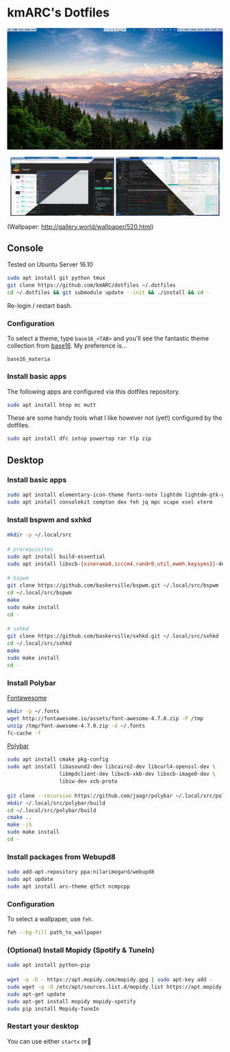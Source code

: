 # kmARC's Dotfiles

<a href="images/desktop-empty.png"><img src="images/desktop-empty.png"></a>
<center>
<a href="images/desktop-full.png"><img src="images/desktop-full.png" width="48%"></a>
<a href="images/desktop-terminal.png"><img src="images/desktop-terminal.png" width="48%"></a>
</center>

(Wallpaper: http://gallery.world/wallpaper/520.html)

## Console

Tested on Ubuntu Server 16.10

``` bash
sudo apt install git python tmux
git clone https://github.com/kmARC/dotfiles ~/.dotfiles
cd ~/.dotfiles && git submodule update --init && ./install && cd -
```

Re-login / restart bash.

### Configuration

To select a theme, type `base16_<TAB>` and you'll see the fantastic theme
collection from [base16]. My preference is...

    base16_materia

[base16]: https://github.com/chriskempson/base16

### Install basic apps

The following apps are configured via this dotfiles repository.

``` bash
sudo apt install htop mc mutt
```

These are  some handy  tools what I  like however not  (yet!) configured  by the
dotfiles.

``` bash
sudo apt install dfc iotop powertop rar tlp zip
```

## Desktop

### Install basic apps

``` bash
sudo apt install elementary-icon-theme fonts-noto lightdm lightdm-gtk-greeter xfce4-appfinder xfce4-panel xfce4-power-manager xfce4-pulseaudio-plugin xfce4-settings x11-utils x11-xserver-utils xinit xinput xscreensaver
sudo apt install consolekit compton dex feh jq mpc xcape xsel xterm
```

### Install bspwm and sxhkd

``` bash
mkdir -p ~/.local/src

# prerequisites
sudo apt install build-essential
sudo apt install libxcb-{xinerama0,icccm4,randr0,util,ewmh,keysyms1}-dev

# bspwm
git clone https://github.com/baskerville/bspwm.git ~/.local/src/bspwm
cd ~/.local/src/bspwm
make
sudo make install
cd -

# sxhkd
git clone https://github.com/baskerville/sxhkd.git ~/.local/src/sxhkd
cd ~/.local/src/sxhkd
make
sudo make install
cd -
```

### Install Polybar

[Fontawesome]

``` bash
mkdir -p ~/.fonts
wget http://fontawesome.io/assets/font-awesome-4.7.0.zip -P /tmp
unzip /tmp/font-awesome-4.7.0.zip -d ~/.fonts
fc-cache -f
```

[Polybar]

``` bash
sudo apt install cmake pkg-config
sudo apt install libasound2-dev libcairo2-dev libcurl4-openssl-dev \
                 libmpdclient-dev libxcb-xkb-dev libxcb-image0-dev \
                 libiw-dev xcb-proto

git clone --recursive https://github.com/jaagr/polybar ~/.local/src/polybar
mkdir ~/.local/src/polybar/build
cd ~/.local/src/polybar/build
cmake ..
make -j5
sudo make install
cd -
```

[Fontawesome]: http://fontawesome.io/
[Polybar]: https://github.com/jaagr/polybar

### Install packages from Webupd8

``` bash
sudo add-apt-repository ppa:nilarimogard/webupd8 
sudo apt update
sudo apt install arc-theme qt5ct ncmpcpp
```

### Configuration

To select a wallpaper, use `feh`.

``` bash
feh --bg-fill path_to_wallpaper
```


### (Optional) Install Mopidy (Spotify & TuneIn)

``` bash
sudo apt install python-pip

wget -q -O - https://apt.mopidy.com/mopidy.gpg | sudo apt-key add -
sudo wget -q -O /etc/apt/sources.list.d/mopidy.list https://apt.mopidy.com/jessie.list
sudo apt-get update
sudo apt-get install mopidy mopidy-spotify
sudo pip install Mopidy-TuneIn
```

### Restart your desktop

You can use either `startx` or
